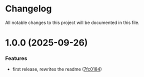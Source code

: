 # Changelog

All notable changes to this project will be documented in this file.

# 1.0.0 (2025-09-26)


### Features

* first release, rewrites the readme ([7fc0184](https://github.com/Katagawa94/ubuntu-setup/commit/7fc0184bb508a8bb1178f79eee54a536c5aa07d8))
